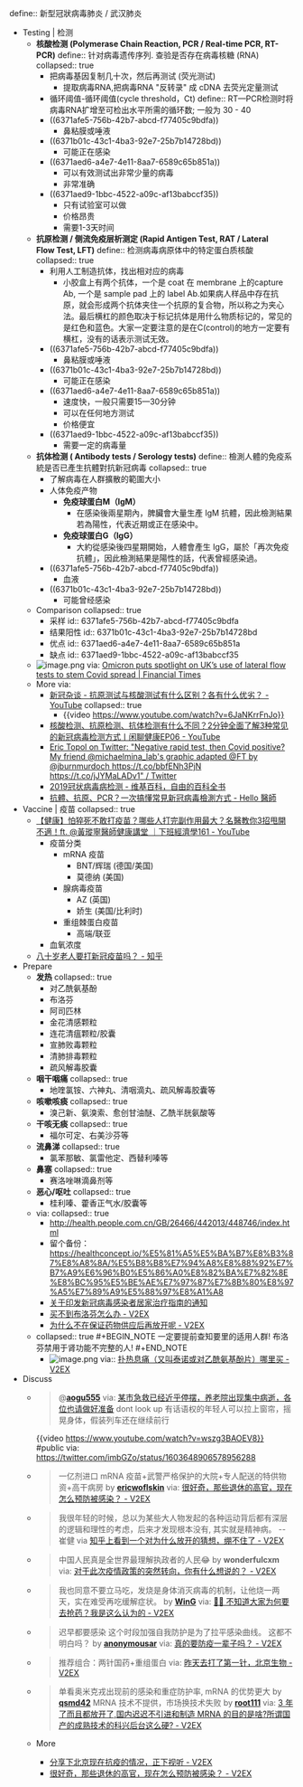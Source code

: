 define:: 新型冠狀病毒肺炎 / 武汉肺炎

- Testing | 检测
  - **核酸检测 (Polymerase Chain Reaction, PCR / Real-time PCR, RT-PCR)**
    define:: 针对病毒遗传序列. 查验是否存在病毒核糖 (RNA)
    collapsed:: true
    - 把病毒基因复制几十次，然后再测试 (荧光测试)
      - 提取病毒RNA,把病毒RNA "反转录" 成 cDNA 去荧光定量测试
    - 循环阈值-循环阈值(cycle threshold，Ct)
      define:: RT—PCR检测时将病毒RNA扩增至可检出水平所需的循环数; 一般为 30 - 40
    - ((6371afe5-756b-42b7-abcd-f77405c9bdfa))
      - 鼻粘膜或唾液
    - ((6371b01c-43c1-4ba3-92e7-25b7b14728bd))
      - 可能正在感染
    - ((6371aed6-a4e7-4e11-8aa7-6589c65b851a))
      - 可以有效测试出非常少量的病毒
      - 非常准确
    - ((6371aed9-1bbc-4522-a09c-af13babccf35))
      - 只有试验室可以做
      - 价格昂贵
      - 需要1-3天时间
  - **抗原检测 / 侧流免疫层析测定 (Rapid Antigen Test, RAT / Lateral Flow Test, LFT)**
    define:: 检测病毒病原体中的特定蛋白质核酸
    collapsed:: true
    - 利用人工制造抗体，找出相对应的病毒
      - 小胶盒上有两个抗体，一个是 coat 在 membrane 上的capture Ab, 一个是 sample pad 上的 label Ab.如果病人样品中存在抗原，就会形成两个抗体夹住一个抗原的复合物，所以称之为夹心法。最后横杠的颜色取决于标记抗体是用什么物质标记的，常见的是红色和蓝色。大家一定要注意的是在C(control)的地方一定要有横杠，没有的话表示测试无效。
    - ((6371afe5-756b-42b7-abcd-f77405c9bdfa))
      - 鼻粘膜或唾液
    - ((6371b01c-43c1-4ba3-92e7-25b7b14728bd))
      - 可能正在感染
    - ((6371aed6-a4e7-4e11-8aa7-6589c65b851a))
      - 速度快，一般只需要15—30分钟
      - 可以在任何地方测试
      - 价格便宜
    - ((6371aed9-1bbc-4522-a09c-af13babccf35))
      - 需要一定的病毒量
  - **抗体检测 ( Antibody tests / Serology tests)**
    define:: 檢測人體的免疫系統是否已產生抗體對抗新冠病毒
    collapsed:: true
    - 了解病毒在人群擴散的範圍大小
    - 人体免疫产物
      - **免疫球蛋白M（IgM）**
        - 在感染後兩星期內，脾臟會大量生產 IgM 抗體，因此檢測結果若為陽性，代表近期或正在感染中。
      - **免疫球蛋白G（IgG）**
        - 大約從感染後四星期開始，人體會產生 IgG，屬於「再次免疫抗體」，因此檢測結果是陽性的話，代表曾經感染過。
    - ((6371afe5-756b-42b7-abcd-f77405c9bdfa))
      - 血液
    - ((6371b01c-43c1-4ba3-92e7-25b7b14728bd))
      - 可能曾经感染
  - Comparison
    collapsed:: true
    - 采样
      id:: 6371afe5-756b-42b7-abcd-f77405c9bdfa
    - 结果阳性
      id:: 6371b01c-43c1-4ba3-92e7-25b7b14728bd
    - 优点
      id:: 6371aed6-a4e7-4e11-8aa7-6589c65b851a
    - 缺点
      id:: 6371aed9-1bbc-4522-a09c-af13babccf35
  - ![image.png](../assets/covid/image_1668395393902_0.png)
    via: [Omicron puts spotlight on UK’s use of lateral flow tests to stem Covid spread | Financial Times](https://www.ft.com/content/cbd0fb0a-8c41-4b9b-aa4c-0afa10619383)
  - More via:
    - [新冠杂谈 - 抗原测试与核酸测试有什么区别？各有什么优劣？ - YouTube](https://www.youtube.com/watch?v=6JaNKrrFnJo)
      collapsed:: true
      - {{video https://www.youtube.com/watch?v=6JaNKrrFnJo}}
    - [核酸检测、抗原检测、抗体检测有什么不同？2分钟全面了解3种常见的新冠病毒检测方式丨闲聊健康EP06 - YouTube](https://www.youtube.com/watch?v=5qNcmOHQSkI)
    - [Eric Topol on Twitter: "Negative rapid test, then Covid positive? My friend @michaelmina_lab's graphic adapted @FT by @jburnmurdoch https://t.co/bbfENh3PjN https://t.co/jJYMaLADv1" / Twitter](https://twitter.com/erictopol/status/1472959306475597826)
    - [2019冠状病毒病检测 - 维基百科，自由的百科全书](https://zh.wikipedia.org/wiki/2019%E5%86%A0%E7%8A%B6%E7%97%85%E6%AF%92%E7%97%85%E6%A3%80%E6%B5%8B)
    - [抗體、抗原、PCR？一次搞懂常見新冠病毒檢測方式 - Hello 醫師](https://helloyishi.com.tw/infectious-diseases/coronavirus/types-of-coronavirus-tests/)
- Vaccine | 疫苗
  collapsed:: true
  - [【健康】怕猝死不敢打疫苗？哪些人打完副作用最大？名醫教你3招甩開不適！ft. @黃瑽寧醫師健康講堂 ｜下班經濟學161 - YouTube](https://www.youtube.com/watch?v=30aQSvs2_qY)
    - 疫苗分类
      - mRNA 疫苗
        - BNT/辉瑞 (德国/美国)
        - 莫德纳 (美国)
      - 腺病毒疫苗
        - AZ (英国)
        - 娇生 (美国/比利时)
      - 重组棘蛋白疫苗
        - 高端/联亚
    - 血氧浓度
  - [八十岁老人要打新冠疫苗吗？ - 知乎](https://www.zhihu.com/question/469370777)
- Prepare
  - **发热**
    collapsed:: true
    - 对乙酰氨基酚
    - 布洛芬
    - 阿司匹林
    - 金花清感颗粒
    - 连花清瘟颗粒/胶囊
    - 宣肺败毒颗粒
    - 清肺排毒颗粒
    - 疏风解毒胶囊
  - **咽干咽痛**
    collapsed:: true
    - 地喹氯铵、六神丸、清咽滴丸、疏风解毒胶囊等
  - **咳嗽咳痰**
    collapsed:: true
    - 溴己新、氨溴索、愈创甘油醚、乙酰半胱氨酸等
  - **干咳无痰**
    collapsed:: true
    - 福尔可定、右美沙芬等
  - **流鼻涕**
    collapsed:: true
    - 氯苯那敏、氯雷他定、西替利嗪等
  - **鼻塞**
    collapsed:: true
    - 赛洛唑啉滴鼻剂等
  - **恶心/呕吐**
    collapsed:: true
    - 桂利嗪、藿香正气水/胶囊等
  - via:
    collapsed:: true
    - http://health.people.com.cn/GB/26466/442013/448746/index.html
    - 留个备份： https://healthconcept.io/%E5%81%A5%E5%BA%B7%E8%B3%87%E8%A8%8A/%E5%B8%B8%E7%94%A8%E8%88%92%E7%B7%A9%E6%96%B0%E5%86%A0%E8%82%BA%E7%82%8E%E8%BC%95%E5%BE%AE%E7%97%87%E7%8B%80%E8%97%A5%E7%89%A9%E5%88%97%E8%A1%A8
    - [关于印发新冠病毒感染者居家治疗指南的通知](http://www.nhc.gov.cn/ylyjs/pqt/202212/2b6c16cc176b4806b399ea5588353b3c.shtml)
    - [买不到布洛芬怎么办 - V2EX](https://www.v2ex.com/t/901507)
    - [为什么不在保证药物供应后再放开呢 - V2EX](https://www.v2ex.com/t/901531)
  - collapsed:: true
    #+BEGIN_NOTE
    一定要提前查知要里的适用人群! 布洛芬禁用于肾功能不完整的人!
    #+END_NOTE
    - ![image.png](../assets/covid/image_1671169729417_0.png)
      via:: [扑热息痛（又叫泰诺或对乙酰氨基酚片）哪里买 - V2EX](https://www.v2ex.com/t/902647)
- Discuss
  - > @**[aogu555](https://www.v2ex.com/member/aogu555)** via: [某市急救已经近乎停摆，养老院出现集中病逝，各位也请做好准备](https://web.archive.org/web/20221211102221/https://www.v2ex.com/t/901697)
    dont look up
    有话语权的年轻人可以拉上窗帘，摇晃身体，假装列车还在继续前行
    
    {{video https://www.youtube.com/watch?v=wszg3BAOEV8}}
    #public via: https://twitter.com/imbGZo/status/1603648906578956288
  - > 一亿剂进口 mRNA 疫苗+武警严格保护的大院+专人配送的特供物资+高干病房
    by **[ericwoflskin](https://www.v2ex.com/member/ericwoflskin)** via: [很好奇，那些退休的高官，现在怎么预防被感染？ - V2EX](https://www.v2ex.com/t/902109)
  - >我很年轻的时候，总以为某些大人物发起的各种运动背后都有深层的逻辑和理性的考虑，后来才发现根本没有, 其实就是精神病。
    --崔健 via [知乎上看到一个对为什么放开的猜想，绷不住了 - V2EX](https://v2ex.com/t/901686)
  - > 中国人民真是全世界最理解执政者的人民😂
    by **wonderfulcxm** via: [对于此次疫情政策的突然转向，你有什么想说的？ - V2EX](https://v2ex.com/t/901743)
  - > 我也同意不要立马吃，发烧是身体消灭病毒的机制，让他烧一两天，实在难受再吃缓解症状。
    by **[WinG](https://www.v2ex.com/member/WinG)** via: [😮‍💨 不知道大家为何要去抢药？我是这么认为的 - V2EX](https://www.v2ex.com/t/901796)
  - > 迟早都要感染 这个时段加强自我防护是为了拉平感染曲线。 这都不明白吗？
    by **[anonymousar](https://www.v2ex.com/member/anonymousar)** via: [真的要防疫一辈子吗？ - V2EX](https://www.v2ex.com/t/902105)
  - >推荐组合：两针国药+重组蛋白
    via: [昨天去打了第一针，北京生物 - V2EX](https://www.v2ex.com/t/902094)
  - > 单看奥米克戎出现前的感染和重症防护率, mRNA 的优势更大 by **[qsmd42](https://www.v2ex.com/member/qsmd42)**
    MRNA 技术不提供，市场换技术失败 by **[root111](https://www.v2ex.com/member/root111)**
    via: [3 年了而且都放开了,国内迟迟不引进和制造 MRNA 的目的是啥?所谓国产的成熟技术的科兴后台这么硬? - V2EX](https://www.v2ex.com/t/902396)
  - More
    - [分享下北京现在抗疫的情况，正下视听 - V2EX](https://www.v2ex.com/t/901716)
    - [很好奇，那些退休的高官，现在怎么预防被感染？ - V2EX](https://www.v2ex.com/t/902109#; )